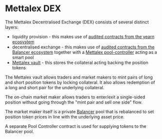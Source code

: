 # Mettalex DEX
The Mettalex Decentralised Exchange (DEX) consists of several distinct layers:

* liquidity provision - this makes use of [audited contracts from the yearn ecosystem](https://github.com/iearn-finance/yearn-audits)
* decentralised exchange - this makes use of [audited contracts from the Balancer ecosystem](https://docs.balancer.finance/protocol/security/audits) together with a [Mettalex pool-controller](on-chain/pool-controller/contracts/StrategyMettalexBalancerV2.sol) acting as a smart pool
* [Mettalex vault](on-chain/mettalex-vault/README.md) - this stores the collateral acting backing the position tokens 

The Mettalex vault allows traders and market makers to mint pairs of long and short position tokens by locking collateral.  It also allows redemption of a long and short pair for the underlying collateral.

The on-chain market maker allows traders to enter/exit a single-sided position without going through
the "mint pair and sell one side" flow.

The market maker itself is a private [Balancer](https://github.com/balancer-labs/balancer-core.git) pool
that is rebalanced to set position token prices in line with the underlying asset price.

A separate Pool Controller contract is used for supplying tokens to the Balancer pool.
